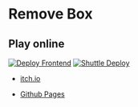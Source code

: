 Remove Box
===


## Play online

[![Deploy Frontend](https://github.com/OmmyZhang/remove-box-rs/actions/workflows/deploy_fe.yml/badge.svg?branch=master)](https://github.com/OmmyZhang/remove-box-rs/actions/workflows/deploy_fe.yml)
[![Shuttle Deploy](https://github.com/OmmyZhang/remove-box-rs/actions/workflows/deploy_be.yml/badge.svg?branch=master)](https://github.com/OmmyZhang/remove-box-rs/actions/workflows/deploy_be.yml)

- [itch.io](https://ymmo.itch.io/remove-box)

- [Github Pages](https://ommyzhang.github.io/remove-box-rs/)
